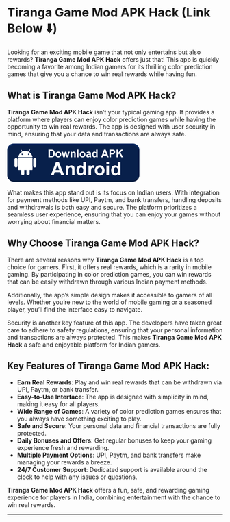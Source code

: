 # Tiranga Game Mod APK Hack (Link Below ⬇️)

Looking for an exciting mobile game that not only entertains but also rewards? **Tiranga Game Mod APK Hack** offers just that! This app is quickly becoming a favorite among Indian gamers for its thrilling color prediction games that give you a chance to win real rewards while having fun.

## What is Tiranga Game Mod APK Hack?

**Tiranga Game Mod APK Hack** isn’t your typical gaming app. It provides a platform where players can enjoy color prediction games while having the opportunity to win real rewards. The app is designed with user security in mind, ensuring that your data and transactions are always safe.

[![Download APK](https://raw.githubusercontent.com/ArunBalajiR/Udemy-Free-Course-App/main/Images/apk_btn.png)](https://rpy.club/lm/Bm4OQs5ZE2)

What makes this app stand out is its focus on Indian users. With integration for payment methods like UPI, Paytm, and bank transfers, handling deposits and withdrawals is both easy and secure. The platform prioritizes a seamless user experience, ensuring that you can enjoy your games without worrying about financial matters.

## Why Choose Tiranga Game Mod APK Hack?

There are several reasons why **Tiranga Game Mod APK Hack** is a top choice for gamers. First, it offers real rewards, which is a rarity in mobile gaming. By participating in color prediction games, you can win rewards that can be easily withdrawn through various Indian payment methods.

Additionally, the app’s simple design makes it accessible to gamers of all levels. Whether you’re new to the world of mobile gaming or a seasoned player, you’ll find the interface easy to navigate.

Security is another key feature of this app. The developers have taken great care to adhere to safety regulations, ensuring that your personal information and transactions are always protected. This makes **Tiranga Game Mod APK Hack** a safe and enjoyable platform for Indian gamers.

## Key Features of Tiranga Game Mod APK Hack:

- **Earn Real Rewards**: Play and win real rewards that can be withdrawn via UPI, Paytm, or bank transfer.
- **Easy-to-Use Interface**: The app is designed with simplicity in mind, making it easy for all players.
- **Wide Range of Games**: A variety of color prediction games ensures that you always have something exciting to play.
- **Safe and Secure**: Your personal data and financial transactions are fully protected.
- **Daily Bonuses and Offers**: Get regular bonuses to keep your gaming experience fresh and rewarding.
- **Multiple Payment Options**: UPI, Paytm, and bank transfers make managing your rewards a breeze.
- **24/7 Customer Support**: Dedicated support is available around the clock to help with any issues or questions.

**Tiranga Game Mod APK Hack** offers a fun, safe, and rewarding gaming experience for players in India, combining entertainment with the chance to win real rewards.

---
